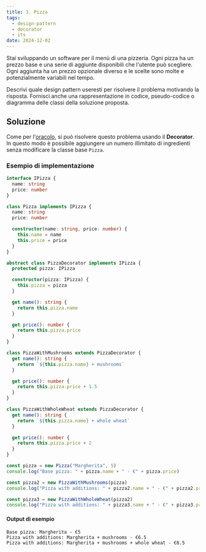 ```yaml
---
title: 3. Pizza
tags:
  - design-pattern
  - decorator
  - its
date: 2024-12-02
---
```


Stai sviluppando un software per il menù di una pizzeria. Ogni pizza ha un prezzo base e una serie di aggiunte disponibili che l'utente può scegliere. Ogni aggiunta ha un prezzo opzionale diverso e le scelte sono molte e potenzialmente variabili nel tempo.

Descrivi quale design pattern useresti per risolvere il problema motivando la risposta. Fornisci anche una rappresentazione in codice, pseudo-codice o diagramma delle classi della soluzione proposta.

## Soluzione

Come per l'[oracolo](./oracolo), si può risolvere questo problema usando il **Decorator**. In questo modo è possibile aggiungere un numero illimitato di ingredienti senza modificare la classe base `Pizza`.

### Esempio di implementazione

```ts [title="pizza.ts"]
interface IPizza {
  name: string
  price: number
}

class Pizza implements IPizza {
  name: string
  price: number

  constructor(name: string, price: number) {
    this.name = name
    this.price = price
  }
}

abstract class PizzaDecorator implements IPizza {
  protected pizza: IPizza

  constructor(pizza: IPizza) {
    this.pizza = pizza
  }

  get name(): string {
    return this.pizza.name
  }

  get price(): number {
    return this.pizza.price
  }
}

class PizzaWithMushrooms extends PizzaDecorator {
  get name(): string {
    return `${this.pizza.name} + mushrooms`
  }

  get price(): number {
    return this.pizza.price + 1.5
  }
}

class PizzaWithWholeWheat extends PizzaDecorator {
  get name(): string {
    return `${this.pizza.name} + whole wheat`
  }

  get price(): number {
    return this.pizza.price + 2
  }
}

const pizza = new Pizza("Margherita", 5)
console.log("Base pizza: " + pizza.name + " - €" + pizza.price)

const pizza2 = new PizzaWithMushrooms(pizza)
console.log("Pizza with additions: " + pizza2.name + " - €" + pizza2.price)

const pizza3 = new PizzaWithWholeWheat(pizza2)
console.log("Pizza with additions: " + pizza3.name + " - €" + pizza3.price)
```

#### Output di esempio

```
Base pizza: Margherita - €5
Pizza with additions: Margherita + mushrooms - €6.5
Pizza with additions: Margherita + mushrooms + whole wheat - €8.5
```
